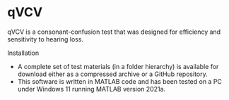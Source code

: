 # qVCV 
qVCV is a consonant-confusion test that was designed for efficiency and sensitivity to hearing loss.

Installation
* A complete set of test materials (in a folder hierarchy) is available for download either as a compressed archive or a GitHub repository.
* This software is written in MATLAB code and has been tested on a PC under Windows 11 running MATLAB version 2021a.
